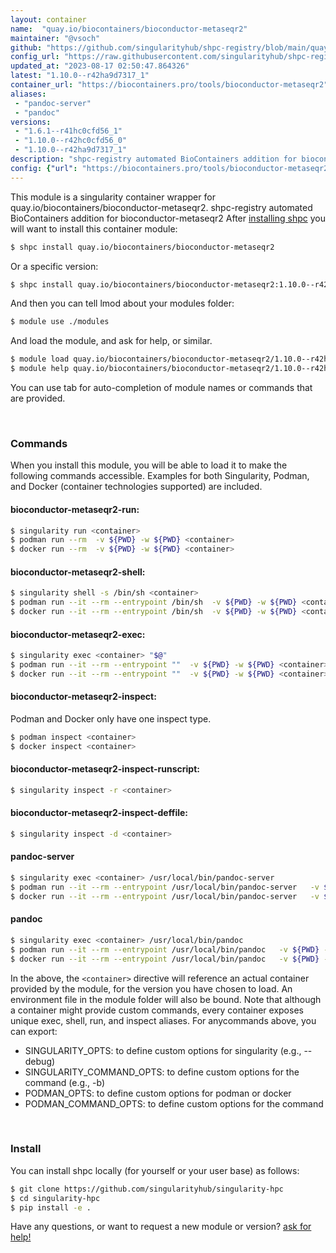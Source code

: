 ```yaml
---
layout: container
name:  "quay.io/biocontainers/bioconductor-metaseqr2"
maintainer: "@vsoch"
github: "https://github.com/singularityhub/shpc-registry/blob/main/quay.io/biocontainers/bioconductor-metaseqr2/container.yaml"
config_url: "https://raw.githubusercontent.com/singularityhub/shpc-registry/main/quay.io/biocontainers/bioconductor-metaseqr2/container.yaml"
updated_at: "2023-08-17 02:50:47.864326"
latest: "1.10.0--r42ha9d7317_1"
container_url: "https://biocontainers.pro/tools/bioconductor-metaseqr2"
aliases:
 - "pandoc-server"
 - "pandoc"
versions:
 - "1.6.1--r41hc0cfd56_1"
 - "1.10.0--r42hc0cfd56_0"
 - "1.10.0--r42ha9d7317_1"
description: "shpc-registry automated BioContainers addition for bioconductor-metaseqr2"
config: {"url": "https://biocontainers.pro/tools/bioconductor-metaseqr2", "maintainer": "@vsoch", "description": "shpc-registry automated BioContainers addition for bioconductor-metaseqr2", "latest": {"1.10.0--r42ha9d7317_1": "sha256:d60964f9ffe305cc094d85a12619bccfe89569abc548c0f34e066019906f5dd2"}, "tags": {"1.6.1--r41hc0cfd56_1": "sha256:2f6b14e89b698413166d8524afd2ae8f5193db79bbe9d2fa27e63cd8aae9c1e6", "1.10.0--r42hc0cfd56_0": "sha256:45bd486a7fa409b890bb42554bdb931e508b208879517f2ba8f9b0cedf7aa2b3", "1.10.0--r42ha9d7317_1": "sha256:d60964f9ffe305cc094d85a12619bccfe89569abc548c0f34e066019906f5dd2"}, "docker": "quay.io/biocontainers/bioconductor-metaseqr2", "aliases": {"pandoc-server": "/usr/local/bin/pandoc-server", "pandoc": "/usr/local/bin/pandoc"}}
---
```


This module is a singularity container wrapper for quay.io/biocontainers/bioconductor-metaseqr2.
shpc-registry automated BioContainers addition for bioconductor-metaseqr2
After [installing shpc](#install) you will want to install this container module:


```bash
$ shpc install quay.io/biocontainers/bioconductor-metaseqr2
```

Or a specific version:

```bash
$ shpc install quay.io/biocontainers/bioconductor-metaseqr2:1.10.0--r42ha9d7317_1
```

And then you can tell lmod about your modules folder:

```bash
$ module use ./modules
```

And load the module, and ask for help, or similar.

```bash
$ module load quay.io/biocontainers/bioconductor-metaseqr2/1.10.0--r42ha9d7317_1
$ module help quay.io/biocontainers/bioconductor-metaseqr2/1.10.0--r42ha9d7317_1
```

You can use tab for auto-completion of module names or commands that are provided.

<br>

### Commands

When you install this module, you will be able to load it to make the following commands accessible.
Examples for both Singularity, Podman, and Docker (container technologies supported) are included.

#### bioconductor-metaseqr2-run:

```bash
$ singularity run <container>
$ podman run --rm  -v ${PWD} -w ${PWD} <container>
$ docker run --rm  -v ${PWD} -w ${PWD} <container>
```

#### bioconductor-metaseqr2-shell:

```bash
$ singularity shell -s /bin/sh <container>
$ podman run --it --rm --entrypoint /bin/sh  -v ${PWD} -w ${PWD} <container>
$ docker run --it --rm --entrypoint /bin/sh  -v ${PWD} -w ${PWD} <container>
```

#### bioconductor-metaseqr2-exec:

```bash
$ singularity exec <container> "$@"
$ podman run --it --rm --entrypoint ""  -v ${PWD} -w ${PWD} <container> "$@"
$ docker run --it --rm --entrypoint ""  -v ${PWD} -w ${PWD} <container> "$@"
```

#### bioconductor-metaseqr2-inspect:

Podman and Docker only have one inspect type.

```bash
$ podman inspect <container>
$ docker inspect <container>
```

#### bioconductor-metaseqr2-inspect-runscript:

```bash
$ singularity inspect -r <container>
```

#### bioconductor-metaseqr2-inspect-deffile:

```bash
$ singularity inspect -d <container>
```


#### pandoc-server

```bash
$ singularity exec <container> /usr/local/bin/pandoc-server
$ podman run --it --rm --entrypoint /usr/local/bin/pandoc-server   -v ${PWD} -w ${PWD} <container> -c " $@"
$ docker run --it --rm --entrypoint /usr/local/bin/pandoc-server   -v ${PWD} -w ${PWD} <container> -c " $@"
```


#### pandoc

```bash
$ singularity exec <container> /usr/local/bin/pandoc
$ podman run --it --rm --entrypoint /usr/local/bin/pandoc   -v ${PWD} -w ${PWD} <container> -c " $@"
$ docker run --it --rm --entrypoint /usr/local/bin/pandoc   -v ${PWD} -w ${PWD} <container> -c " $@"
```



In the above, the `<container>` directive will reference an actual container provided
by the module, for the version you have chosen to load. An environment file in the
module folder will also be bound. Note that although a container
might provide custom commands, every container exposes unique exec, shell, run, and
inspect aliases. For anycommands above, you can export:

 - SINGULARITY_OPTS: to define custom options for singularity (e.g., --debug)
 - SINGULARITY_COMMAND_OPTS: to define custom options for the command (e.g., -b)
 - PODMAN_OPTS: to define custom options for podman or docker
 - PODMAN_COMMAND_OPTS: to define custom options for the command

<br>

### Install

You can install shpc locally (for yourself or your user base) as follows:

```bash
$ git clone https://github.com/singularityhub/singularity-hpc
$ cd singularity-hpc
$ pip install -e .
```

Have any questions, or want to request a new module or version? [ask for help!](https://github.com/singularityhub/singularity-hpc/issues)